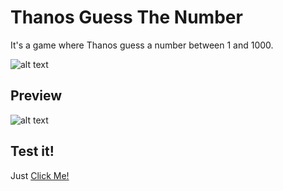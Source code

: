 # Thanos Guess The Number

It's a game where Thanos guess a number between 1 and 1000.

![alt text](https://media1.tenor.com/images/ca87a2e8bcf7f9f5d85d338b2003cee0/tenor.gif)

## Preview
![alt text](https://i.imgur.com/gw714hn.png)

## Test it!
Just [Click Me!](https://sharemygame.com/@rtx/thanos-guess-the-number)
